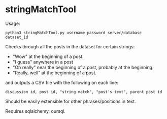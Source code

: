 # stringMatchTool
Usage:
```
python3 stringMatchTool.py username password server/database dataset_id
```
Checks through all the posts in the dataset for certain strings:

- "Wow" at the beginning of a post.
- "I guess" anywhere in a post
- "Oh really" near the beginning of a post, probably at the beginning.
- "Really, well" at the beginning of a post.

and outputs a CSV file with the following on each line:
```
discussion id, post id, "string match", "post's text", parent post id 
```

Should be easily extensible for other phrases/positions in text.

Requires sqlalchemy, oursql.
